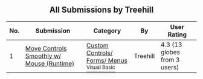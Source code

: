 ﻿<div align="center">

## All Submissions by Treehill

</div>

No.  | Submission | Category | By   | User Rating
---- | ---------- | -------- | ---- | -----------
1 | [Move Controls Smoothly w/ Mouse \(Runtime\)<br />](https://github.com/Planet-Source-Code/treehill-move-controls-smoothly-w-mouse-runtime__1-64086) | [Custom Controls/ Forms/  Menus<br /><sup>Visual Basic</sup>](../ByCategory/custom-controls-forms-menus__1-4.md) | Treehill | 4.3 (13 globes from 3 users)
